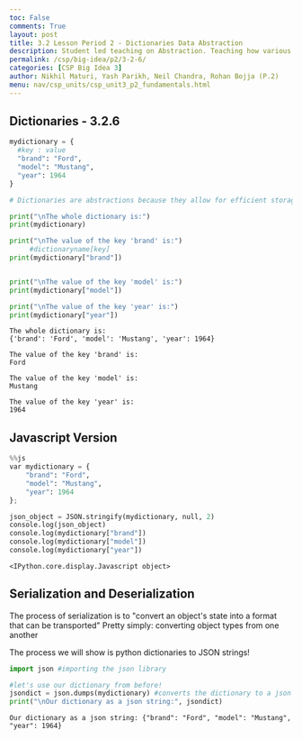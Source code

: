```yaml
---
toc: False
comments: True
layout: post
title: 3.2 Lesson Period 2 - Dictionaries Data Abstraction
description: Student led teaching on Abstraction. Teaching how various data types can use abstraction for copmutational efficiency.
permalink: /csp/big-idea/p2/3-2-6/
categories: [CSP Big Idea 3]
author: Nikhil Maturi, Yash Parikh, Neil Chandra, Rohan Bojja (P.2)
menu: nav/csp_units/csp_unit3_p2_fundamentals.html
---
```


## Dictionaries - 3.2.6


```python
mydictionary = {
  #key : value
  "brand": "Ford",
  "model": "Mustang",
  "year": 1964
}

# Dictionaries are abstractions because they allow for efficient storage and retrieval of key-value pairs without exposing the underlying workings

print("\nThe whole dictionary is:")
print(mydictionary)

print("\nThe value of the key 'brand' is:")
     #dictionaryname[key]
print(mydictionary["brand"])


print("\nThe value of the key 'model' is:")
print(mydictionary["model"])

print("\nThe value of the key 'year' is:")
print(mydictionary["year"])
```

    
    The whole dictionary is:
    {'brand': 'Ford', 'model': 'Mustang', 'year': 1964}
    
    The value of the key 'brand' is:
    Ford
    
    The value of the key 'model' is:
    Mustang
    
    The value of the key 'year' is:
    1964


## Javascript Version


```python
%%js
var mydictionary = {
    "brand": "Ford",
    "model": "Mustang",
    "year": 1964
};

json_object = JSON.stringify(mydictionary, null, 2)
console.log(json_object)
console.log(mydictionary["brand"])
console.log(mydictionary["model"])
console.log(mydictionary["year"])

```


    <IPython.core.display.Javascript object>


<div id="output"></div>

<script>
// JavaScript object
var mydictionary = {
    "brand": "Ford",
    "model": "Mustang",
    "year": 1964
};

// Creating HTML output with JavaScript
var output = `
  <p>The whole dictionary is: <pre>${JSON.stringify(mydictionary, null, 2)}</pre></p>
  <p>The value of the key 'brand' is: ${mydictionary["brand"]}</p>
  <p>The value of the key 'model' is: ${mydictionary["model"]}</p>
  <p>The value of the key 'year' is: ${mydictionary["year"]}</p>
`;

// Display the output in the HTML body
document.getElementById("output").innerHTML = output;
</script>


## Serialization and Deserialization

The process of serialization is to "convert an object's state into a format that can be transported"
Pretty simply: converting object types from one another

The process we will show is python dictionaries to JSON strings!


```python
import json #importing the json library

#let's use our dictionary from before!
jsondict = json.dumps(mydictionary) #converts the dictionary to a json string
print("\nOur dictionary as a json string:", jsondict)
```

    
    Our dictionary as a json string: {"brand": "Ford", "model": "Mustang", "year": 1964}

